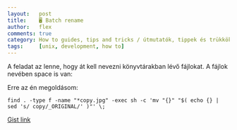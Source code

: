 ```yaml
---
layout:   post
title:    🖥 Batch rename
author:   flex
comments: true
category: How to guides, tips and tricks / útmutatók, tippek és trükkök
tags:     [unix, development, how to]
---
```


A feladat az lenne, hogy át kell nevezni könyvtárakban lévő fájlokat. A fájlok nevében space is van: 

<!-- break -->

Erre az én megoldásom:

```shell
find . -type f -name "*copy.jpg" -exec sh -c 'mv "{}" "$( echo {} | sed 's/ copy/_ORIGINAL/' )"' \;
```

[Gist link](https://gist.github.com/FleXoft/61da9b1eadb6b5aab122a16bb279c564)